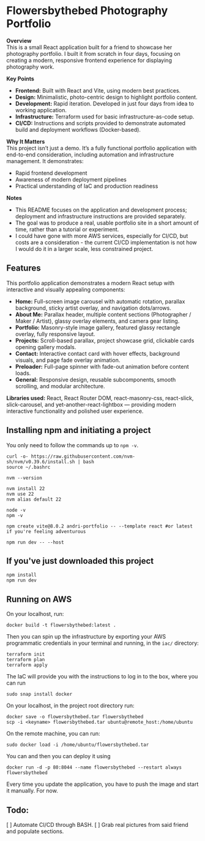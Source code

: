 # Flowersbythebed Photography Portfolio

**Overview**  
This is a small React application built for a friend to showcase her photography portfolio. I built it from scratch in four days, focusing on creating a modern, responsive frontend experience for displaying photography work.  

**Key Points**  
- **Frontend:** Built with React and Vite, using modern best practices.  
- **Design:** Minimalistic, photo-centric design to highlight portfolio content.  
- **Development:** Rapid iteration. Developed in just four days from idea to working application.  
- **Infrastructure:** Terraform used for basic infrastructure-as-code setup.  
- **CI/CD:** Instructions and scripts provided to demonstrate automated build and deployment workflows (Docker-based).  

**Why It Matters**  
This project isn’t just a demo. It’s a fully functional portfolio application with end-to-end consideration, including automation and infrastructure management. It demonstrates:  
- Rapid frontend development  
- Awareness of modern deployment pipelines  
- Practical understanding of IaC and production readiness  

**Notes**  
- This README focuses on the application and development process; deployment and infrastructure instructions are provided separately.  
- The goal was to produce a real, usable portfolio site in a short amount of time, rather than a tutorial or experiment.
- I could have gone with more AWS services, especially for CI/CD, but costs are a consideration - the current CI/CD implementation is not how I would do it in a larger scale, less
constrained project.

## Features

This portfolio application demonstrates a modern React setup with interactive and visually appealing components:

- **Home:** Full-screen image carousel with automatic rotation, parallax background, sticky artist overlay, and navigation dots/arrows.
- **About Me:** Parallax header, multiple content sections (Photographer / Maker / Artist), glassy overlay elements, and camera gear listing.
- **Portfolio:** Masonry-style image gallery, featured glassy rectangle overlay, fully responsive layout.
- **Projects:** Scroll-based parallax, project showcase grid, clickable cards opening gallery modals.
- **Contact:** Interactive contact card with hover effects, background visuals, and page fade overlay animation.
- **Preloader:** Full-page spinner with fade-out animation before content loads.
- **General:** Responsive design, reusable subcomponents, smooth scrolling, and modular architecture.

**Libraries used:** React, React Router DOM, react-masonry-css, react-slick, slick-carousel, and yet-another-react-lightbox — providing modern interactive functionality and polished user experience.


## Installing npm and initiating a project

You only need to follow the commands up to `npm -v`.

```
curl -o- https://raw.githubusercontent.com/nvm-sh/nvm/v0.39.6/install.sh | bash
source ~/.bashrc

nvm --version

nvm install 22
nvm use 22
nvm alias default 22

node -v
npm -v

npm create vite@8.0.2 andri-portfolio -- --template react #or latest if you're feeling adventurous

npm run dev -- --host

```

## If you've just downloaded this project

```
npm install
npm run dev
```

## Running on AWS

On your localhost, run:

```
docker build -t flowersbythebed:latest .
```

Then you can spin up the infrastructure by exporting your AWS programmatic credentials in your terminal and running, in the `iac/` directory:

```
terraform init
terraform plan
terraform apply
```

The IaC will provide you with the instructions to log in to the box, where you can run

```
sudo snap install docker
```

On your localhost, in the project root directory run:

```
docker save -o flowersbythebed.tar flowersbythebed
scp -i <keyname> flowersbythebed.tar ubuntu@remote_host:/home/ubuntu
```

On the remote machine, you can run:

```
sudo docker load -i /home/ubuntu/flowersbythebed.tar
```

You can and then you can deploy it using

```
docker run -d -p 80:8044 --name flowersbythebed --restart always flowersbythebed
```

Every time you update the application, you have to push the image and start it manually. For now.

## Todo:

[ ] Automate CI/CD through BASH.
[ ] Grab real pictures from said friend and populate sections.
